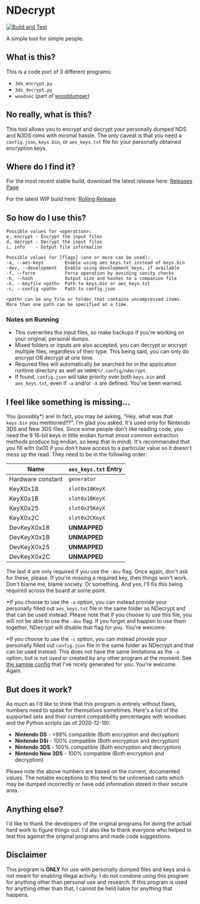 # NDecrypt

[![Build and Test](https://github.com/SabreTools/NDecrypt/actions/workflows/build_and_test.yml/badge.svg)](https://github.com/SabreTools/NDecrypt/actions/workflows/build_and_test.yml)

A simple tool for simple people.

## What is this?

This is a code port of 3 different programs:

- `3ds_encrypt.py`
- `3ds_decrypt.py`
- `woodsec` (part of [wooddumper](https://github.com/TuxSH/wooddumper))

## No really, what is this?

This tool allows you to encrypt and decrypt your personally dumped NDS and N3DS roms with minimal hassle. The only caveat is that you need a `config.json`, `keys.bin`, or `aes_keys.txt` file for your personally obtained encryption keys.

## Where do I find it?

For the most recent stable build, download the latest release here: [Releases Page](https://github.com/SabreTools/NDecrypt/releases)

For the latest WIP build here: [Rolling Release](https://github.com/SabreTools/NDecrypt/releases/tag/rolling)

## So how do I use this?

    Possible values for <operation>:
    e, encrypt - Encrypt the input files
    d, decrypt - Decrypt the input files
    i, info    - Output file information

    Possible values for [flags] (one or more can be used):
    -a, --aes-keys        Enable using aes_keys.txt instead of keys.bin
    -dev, --development   Enable using development keys, if available
    -f, --force           Force operation by avoiding sanity checks
    -h, --hash            Output size and hashes to a companion file
    -k, --keyfile <path>  Path to keys.bin or aes_keys.txt
    -c, --config <path>   Path to config.json

    <path> can be any file or folder that contains uncompressed items.
    More than one path can be specified at a time.

### Notes on Running

- This overwrites the input files, so make backups if you're working on your original, personal dumps.
- Mixed folders or inputs are also accepted, you can decrypt or encrypt multiple files, regardless of their type. This being said, you can only do encrypt OR decrypt at one time.
- Required files will automatically be searched for in the application runtime directory as well as `%HOME%/.config/ndecrypt`.
- If found, `config.json` will take priority over both `keys.bin` and `aes_keys.txt`, even if `-a` and/or `-k` are defined. You've been warned.

## I feel like something is missing...

You (possibly*) are! In fact, you may be asking, "Hey, what was that `keys.bin` you mentioned??". I'm glad you asked. It's used only for Nintendo 3DS and New 3DS files. Since some people don't like reading code, you need the 9 16-bit keys in little endian format (most common extraction methods produce big endian, so keep that in mind). It's recommended that you fill with 0x00 if you don't have access to a particular value so it doesn't mess up the read. They need to be in the following order:

| Name | `aes_keys.txt` Entry |
| --- | --- |
| Hardware constant | `generator` |
| KeyX0x18 | `slot0x18KeyX` |
| KeyX0x1B | `slot0x1BKeyX` |
| KeyX0x25 | `slot0x25KeyX` |
| KeyX0x2C | `slot0x2CKeyX` |
| DevKeyX0x18 | **UNMAPPED** |
| DevKeyX0x1B | **UNMAPPED** |
| DevKeyX0x25 | **UNMAPPED** |
| DevKeyX0x2C | **UNMAPPED** |

The last 4 are only required if you use the `-dev` flag. Once again, don't ask for these, please. If you're missing a required key, then things won't work. Don't blame me, blame society. Or something. And yes, I'll fix this being required across the board at some point.

*If you choose to use the `-a` option, you can instead provide your personally filled out `aes_keys.txt` file in the same folder as NDecrypt and that can be used instead. Please note that if you choose to use this file, you will not be able to use the `-dev` flag. If you forget and happen to use them together, NDecrypt will disable that flag for you. You're welcome.

*If you choose to use the `-c` option, you can instead provide your personally filled out `config.json` file in the same folder as NDecrypt and that can be used instead. This does not have the same limitations as the `-a` option, but is not used or created by any other program at the moment. See [the sample config](https://github.com/SabreTools/NDecrypt/blob/master/config-default.json) that I've nicely generated for you. You're welcome. Again.

## But does it work?

As much as I'd like to think that this program is entirely without flaws, numbers need to speak for themselves sometimes. Here's a list of the supported sets and their current compatibility percentages with woodsec and the Python scripts (as of 2020-12-19):

- **Nintendo DS** -  >99% compatible (Both encryption and decryption)
- **Nintendo DSi** - 100% compatible (Both encryption and decryption)
- **Nintendo 3DS** - 100% compatible (Both encryption and decryption)
- **Nintendo New 3DS** - 100% compatible (Both encryption and decryption)

Please note the above numbers are based on the current, documented values. The notable exceptions to this tend to be unlicensed carts which may be dumped incorrectly or have odd information stored in their secure area.

## Anything else?

I'd like to thank the developers of the original programs for doing the actual hard work to figure things out. I'd also like to thank everyone who helped to test this against the original programs and made code suggestions.

## Disclaimer

This program is **ONLY** for use with personally dumped files and keys and is not meant for enabling illegal activity. I do not condone using this program for anything other than personal use and research. If this program is used for anything other than that, I cannot be held liable for anything that happens.
